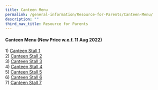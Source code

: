 ```yaml
---
title: Canteen Menu
permalink: /general-information/Resource-for-Parents/Canteen-Menu/
description: ""
third_nav_title: Resource for Parents
---
```

#### **Canteen Menu (New Price w.e.f. 11 Aug 2022)**


1) [Canteen Stall 1](/files/Resource%20for%20Parents/Canteen%20Menu/Canteen%20Stall%201%20Menu_010822.pdf)  
2) [Canteen Stall 2](/files/Resource%20for%20Parents/Canteen%20Menu/Canteen%20Stall%202%20Menu_010822.pdf)  
3) [Canteen Stall 3](/files/Resource%20for%20Parents/Canteen%20Menu/Canteen%20Stall%203%20Menu_010822.pdf)  
4) [Canteen Stall 4](/files/Resource%20for%20Parents/Canteen%20Menu/Canteen%20Stall%204%20Menu_010822.pdf)  
5) [Canteen Stall 5](/files/Resource%20for%20Parents/Canteen%20Menu/Canteen%20Stall%205%20Menu_010822.pdf)  
6) [Canteen Stall 6](/files/Resource%20for%20Parents/Canteen%20Menu/Canteen%20Stall%206%20Menu_010822.pdf)  
7) [Canteen Stall 7](/files/Resource%20for%20Parents/Canteen%20Menu/Canteen%20Stall%207%20Menu_010822.pdf)